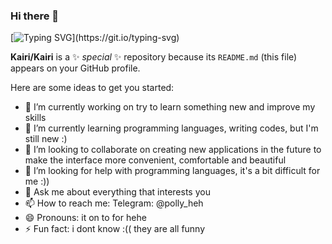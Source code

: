 ### Hi there 👋
[![Typing SVG](https://readme-typing-svg.herokuapp.com?color=%2336BCF7&lines=Polina+Lychagina!)](https://git.io/typing-svg)

**Kairi/Kairi** is a ✨ _special_ ✨ repository because its `README.md` (this file) appears on your GitHub profile.

Here are some ideas to get you started:

- 🔭 I’m currently working on try to learn something new and improve my skills
- 🌱 I’m currently learning programming languages, writing codes, but I'm still new :)
- 👯 I’m looking to collaborate on creating new applications in the future to make the interface more convenient, comfortable and beautiful
- 🤔 I’m looking for help with programming languages, it's a bit difficult for me :))
- 💬 Ask me about everything that interests you
- 📫 How to reach me: Telegram: @polly_heh
- 😄 Pronouns: it on to for hehe
- ⚡ Fun fact: i dont know :(( they are all funny

